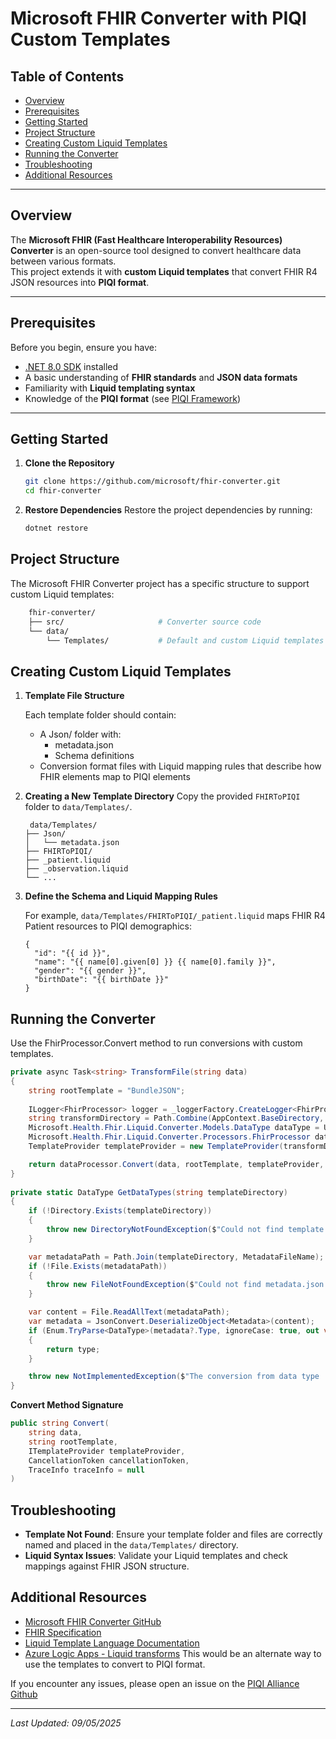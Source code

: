 # Microsoft FHIR Converter with PIQI Custom Templates

## Table of Contents
- [Overview](#overview)
- [Prerequisites](#prerequisites)
- [Getting Started](#getting-started)
- [Project Structure](#project-structure)
- [Creating Custom Liquid Templates](#creating-custom-liquid-templates)
- [Running the Converter](#running-the-converter)
- [Troubleshooting](#troubleshooting)
- [Additional Resources](#additional-resources)

---

## Overview
The **Microsoft FHIR (Fast Healthcare Interoperability Resources) Converter** is an open-source tool designed to convert healthcare data between various formats.  
This project extends it with **custom Liquid templates** that convert FHIR R4 JSON resources into **PIQI format**.

---

## Prerequisites
Before you begin, ensure you have:

- [.NET 8.0 SDK](https://dotnet.microsoft.com/download) installed  
- A basic understanding of **FHIR standards** and **JSON data formats**  
- Familiarity with **Liquid templating syntax**  
- Knowledge of the **PIQI format** (see [PIQI Framework](https://piqiframework.org/))  

---

## Getting Started

1. **Clone the Repository**
   ```bash
   git clone https://github.com/microsoft/fhir-converter.git
   cd fhir-converter
    ```

2. **Restore Dependencies**
   Restore the project dependencies by running:
   ```bash
   dotnet restore
   ```

## Project Structure

The Microsoft FHIR Converter project has a specific structure to support custom Liquid templates:
```bash
    fhir-converter/
    ├── src/                     # Converter source code
    └── data/
        └── Templates/           # Default and custom Liquid templates
```

## Creating Custom Liquid Templates

1. **Template File Structure**

   Each template folder should contain:
    - A Json/ folder with:
        - metadata.json
        - Schema definitions
    - Conversion format files with Liquid mapping rules that describe how FHIR elements map to PIQI elements
  

2. **Creating a New Template Directory**
   Copy the provided `FHIRToPIQI` folder to `data/Templates/`.
    ```
     data/Templates/
    ├── Json/
    │   └── metadata.json
    ├── FHIRToPIQI/
    ├── _patient.liquid
    ├── _observation.liquid
    └── ...
    ```


3. **Define the Schema and Liquid Mapping Rules**

    For example, `data/Templates/FHIRToPIQI/_patient.liquid` maps FHIR R4 Patient resources to PIQI demographics:
   ```liquid
   {
     "id": "{{ id }}",
     "name": "{{ name[0].given[0] }} {{ name[0].family }}",
     "gender": "{{ gender }}",
     "birthDate": "{{ birthDate }}"
   }
   ```

## Running the Converter

Use the FhirProcessor.Convert method to run conversions with custom templates.

```c#
private async Task<string> TransformFile(string data)
{
	string rootTemplate = "BundleJSON";
			
	ILogger<FhirProcessor> logger = _loggerFactory.CreateLogger<FhirProcessor>();
	string transformDirectory = Path.Combine(AppContext.BaseDirectory, @"Transforms\FHIRToPIQI");
	Microsoft.Health.Fhir.Liquid.Converter.Models.DataType dataType = Util.GetDataTypes(transformDirectory);
	Microsoft.Health.Fhir.Liquid.Converter.Processors.FhirProcessor dataProcessor = new FhirProcessor(new ProcessorSettings(), logger);
	TemplateProvider templateProvider = new TemplateProvider(transformDirectory, dataType);

	return dataProcessor.Convert(data, rootTemplate, templateProvider, null);       
}
    
private static DataType GetDataTypes(string templateDirectory)
{
    if (!Directory.Exists(templateDirectory))
    {
        throw new DirectoryNotFoundException($"Could not find template directory: {templateDirectory}");
    }

    var metadataPath = Path.Join(templateDirectory, MetadataFileName);
    if (!File.Exists(metadataPath))
    {
        throw new FileNotFoundException($"Could not find metadata.json in template directory: {templateDirectory}.");
    }

    var content = File.ReadAllText(metadataPath);
    var metadata = JsonConvert.DeserializeObject<Metadata>(content);
    if (Enum.TryParse<DataType>(metadata?.Type, ignoreCase: true, out var type))
    {
        return type;
    }

    throw new NotImplementedException($"The conversion from data type '{metadata?.Type}' to FHIR is not supported");
}
```
**Convert Method Signature**
```c#
public string Convert(
    string data,
    string rootTemplate,
    ITemplateProvider templateProvider,
    CancellationToken cancellationToken,
    TraceInfo traceInfo = null
)
```



## Troubleshooting

- **Template Not Found**: Ensure your template folder and files are correctly named and placed in the `data/Templates/` directory.
- **Liquid Syntax Issues**: Validate your Liquid templates and check mappings against FHIR JSON structure.

## Additional Resources

- [Microsoft FHIR Converter GitHub](https://github.com/microsoft/fhir-converter)
- [FHIR Specification](https://www.hl7.org/fhir/)
- [Liquid Template Language Documentation](https://shopify.dev/themes/liquid)
- [Azure Logic Apps - Liquid transforms](https://learn.microsoft.com/en-us/azure/logic-apps/logic-apps-enterprise-integration-liquid-transform?tabs=consumption) This would be an alternate way to use the templates to convert to PIQI format.

If you encounter any issues, please open an issue on the [PIQI Alliance Github](https://github.com/piqiframework) 

---

*Last Updated: 09/05/2025*
